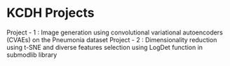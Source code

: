# KCDH Projects
Project - 1 : Image generation using convolutional variational autoencoders (CVAEs) on the Pneumonia dataset
Project - 2 : Dimensionality reduction using t-SNE and diverse features selection using LogDet function in submodlib library

